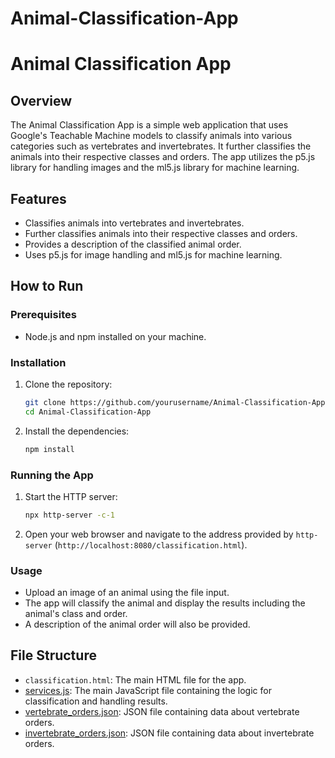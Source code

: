 # Animal-Classification-App

# Animal Classification App

## Overview

The Animal Classification App is a simple web application that uses Google's Teachable Machine models to classify animals into various categories such as vertebrates and invertebrates. It further classifies the animals into their respective classes and orders. The app utilizes the p5.js library for handling images and the ml5.js library for machine learning.

## Features

- Classifies animals into vertebrates and invertebrates.
- Further classifies animals into their respective classes and orders.
- Provides a description of the classified animal order.
- Uses p5.js for image handling and ml5.js for machine learning.

## How to Run

### Prerequisites

- Node.js and npm installed on your machine.

### Installation

1. Clone the repository:

    ```sh
    git clone https://github.com/yourusername/Animal-Classification-App.git
    cd Animal-Classification-App
    ```

2. Install the dependencies:

    ```sh
    npm install
    ```

### Running the App

1. Start the HTTP server:

    ```sh
    npx http-server -c-1
    ```

2. Open your web browser and navigate to the address provided by `http-server` (`http://localhost:8080/classification.html`).

### Usage

- Upload an image of an animal using the file input.
- The app will classify the animal and display the results including the animal's class and order.
- A description of the animal order will also be provided.

## File Structure

- `classification.html`: The main HTML file for the app.
- [services.js](http://_vscodecontentref_/1): The main JavaScript file containing the logic for classification and handling results.
- [vertebrate_orders.json](http://_vscodecontentref_/2): JSON file containing data about vertebrate orders.
- [invertebrate_orders.json](http://_vscodecontentref_/3): JSON file containing data about invertebrate orders.
